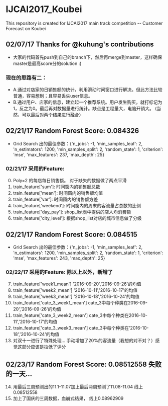 # IJCAI2017_Koubei
This repository is created for IJCAI2017 main track competition -- Customer Forecast on Koubei
## 02/07/17 Thanks for @kuhung's contributions
- 大家的代码首先push到自己的branch下，然后再merge到master，这样确保master是最高score分的solution :)

### 现在的思路有二：
- A.通过对店家的日销售额的统计，利用滑动时间窗口进行解决。但此方法比较普通，容易想到；且容易丢失user信息。
- B.通过用户、店家的信息，建立起一个推荐系统。用户发生购买，就打标记为1，反之为0。最后再对数据量进行统计。缺点是工程量大，电脑开销大。
(当然，可以最后对两个结果进行融合）

## 02/21/17 Random Forest Score: 0.084326
- Grid Search 出的最佳参数：{'n_jobs': -1, 'min_samples_leaf': 2, 'n_estimators': 1200, 'min_samples_split': 2, 'random_state': 1, 'criterion': 'mse', 'max_features': 237, 'max_depth': 25}

### 02/21/17 采用的Feature:
0. Poly=2 的每店每日销售额。 对于缺失的数据做了两点平滑
1. train_feature['sum']: 时间窗内的销售额总数
2. train_feature['mean']: 时间窗内的销售额均值
3. train_feature['var']: 时间窗内的销售额方差
4. train_feature['weekend']: 时间窗内的周末的客流量占总数的比例
5. train_feature['day_pay']: shop_list表中提供的店人均消费额
6. train_feature['city_level']: 根据shop_list对店的城市信息做了分级

## 02/21/17 Random Forest Score: 0.084515
- Grid Search 出的最佳参数：{'n_jobs': -1, 'min_samples_leaf': 2, 'n_estimators': 1200, 'min_samples_split': 2, 'random_state': 1, 'criterion': 'mse', 'max_features': 243, 'max_depth': 25}

### 02/22/17 采用的Feature: 除以上以外，新增了

7. train_feature['week1_mean'] '2016-09-20','2016-09-26'的均值
8. train_feature['week2_mean'] '2016-10-11','2016-10-17'的均值
9. train_feature['week3_mean'] '2016-10-18','2016-10-24'的均值
10. train_feature['cate_3_week1_mean'] cate_3中每个种类在2016-09-20','2016-09-26'的均值
11. train_feature['cate_3_week2_mean'] cate_3中每个种类在2016-10-11','2016-10-17'的均值
12. train_feature['cate_3_week3_mean'] cate_3中每个种类在'2016-10-18','2016-10-24'的均值
13. 对双十一进行了特殊处理... 手动增加了20%的客流量（我想的对不对？）感觉这部分应该是拉低了评分

## 02/23/17 Random Forest Score: 0.08512558 失败的一天...

14. 用最后三周预测出的11.1-11.07加上最后两周预测了11.08-11.04 线上0.08512558
15. 加上了国庆的三周数据，血崩式结果， 线上0.08962909
